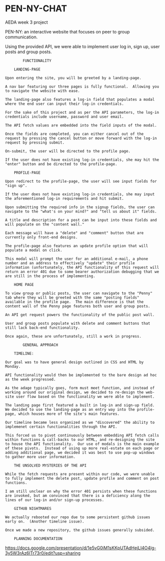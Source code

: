 # PEN-NY-CHAT
AEDA week 3 project

PEN-NY: an interactive website that focuses on peer to group communication.

Using the provided API, we were able to implement user log in, sign up, user posts and group posts.

            FUNCTIONALITY

        LANDING-PAGE

    Upon entering the site, you will be greeted by a landing-page.

    A nav bar featuring our three pages is fully functional.  Allowing you to navigate the website with ease.

    The landing-page also features a log-in field that populates a modal where the end user can input their log-in credentials.

    For the sake of this project and as per the API parameters, the log-in credentials include username, password and user email.

    The API fetch values are embedded into the field inputs of the modal.

    Once the fields are completed, you can either cancel out of the request by pressing the cancel button or move forward with the log-in request by pressing submit.

    On-submit, the user will be directed to the profile page.

    If the user does not have existing log-in credentials, she may hit the "enter" button and be directed to the profile-page.

        PROFILE-PAGE

    Upon redirect to the profile-page, the user will see input fields for "sign up".

    If the user does not have existing log-in credentials, she may input the aforementioned log-in requirements and hit submit.

    Upon submitting the required info in the signup fields, the user can navigate to the "what's on your mind?" and "tell us about it" fields.

    A title and description for a post can be input into these fields and will populate on the "content wall."

    Each message will have a "delete" and "comment" button that are currently only front-end designs.

    The profile-page also features an update profile option that will populate a modal on click.

    This modal will prompt the user for an additional e-mail, a phone number and an address to effectively "update" their profile information (unfortunately, the API functionality of this request will return an error 401 due to some bearer authorization debugging that we are still in the process of implementing.

        HOME PAGE

    To view group or public posts, the user can navigate to the "Penny" tab where they will be greeted with the same "posting fields" available in the profile page.  The main difference is that the content wall of the Penny page features both user and group posts.

    An API get request powers the functionality of the public post wall.

    User and group posts populate with delete and comment buttons that still lack back-end functionality.  

    Once again, these are unfortunately, still a work in progress.

            GENERAL APPROACH

        TIMELINE:

    Our goal was to have general design outlined in CSS and HTML by Monday.

    API functionality would then be implemented to the bare design ad hoc as the week progressed.

    As the adage typically goes, form must meet function, and instead of working around our original design, we decided to re-design the web-site user flow based on the functionality we were able to implement.

    The landing page first featured a built in log-in and sign-up field.  We decided to use the landing-page as an entry way into the profile-page, which houses more of the site's main features.

    Our timeline became less organized as we "discovered" the ability to implemenet certain functionalities through the API.

    This forced us to pivot continuously between embedding API fetch calls within functions & call-backs to our HTML, and re-designing the site to house the API functionality.  Our use of modals is the main example of these pivots.  Instead of using up more real-estate on each page or adding additional page, we decided it was best to use pop-up windows to gather more user information.

        THE UNSOLVED MYSTERIES OF THE API

    While the fetch requests are present within our code, we were unable to fully implement the delete post, update profile and comment on post functions.

    I am still unclear on why the error 401 persists when these functions are invoked, but am convinced that there is a deficiency along the lines of our log-in and/or sign-up processes.

        GITHUB NIGHTMARES

    We actually rebooted our repo due to some persistent github issues early on.  (Another timeline issue).

    Once we made a new repository, the github issues generally subsided.

        PLANNING DOCUMENTATION

https://docs.google.com/presentation/d/1e5vG0iM1sKKpUTAdHejLI4O4lg-3y5W3rAz6ITr73r0/edit?usp=sharing

